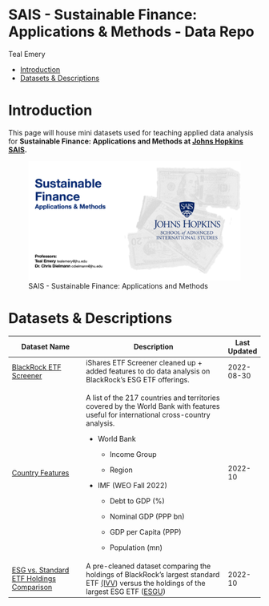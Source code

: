 SAIS - Sustainable Finance: Applications & Methods - Data Repo
================
Teal Emery

- <a href="#introduction" id="toc-introduction">Introduction</a>
- <a href="#datasets-descriptions" id="toc-datasets-descriptions">Datasets
  &amp; Descriptions</a>

# Introduction

This page will house mini datasets used for teaching applied data
analysis for **Sustainable Finance: Applications and Methods at [Johns
Hopkins SAIS](https://sais.jhu.edu/).**

<figure>
<img src="images/SAIS%20Course%20-%20Cover%20Art.png"
data-fig-align="center"
alt="SAIS - Sustainable Finance: Applications and Methods" />
<figcaption aria-hidden="true">SAIS - Sustainable Finance: Applications
and Methods</figcaption>
</figure>

# Datasets & Descriptions

<table style="width:100%;">
<colgroup>
<col style="width: 32%" />
<col style="width: 64%" />
<col style="width: 3%" />
</colgroup>
<thead>
<tr class="header">
<th>Dataset Name</th>
<th>Description</th>
<th>Last Updated</th>
</tr>
</thead>
<tbody>
<tr class="odd">
<td><a
href="https://github.com/t-emery/sais-susfin_data/blob/main/datasets/blackrock_etf_screener_2022-08-30.csv">BlackRock
ETF Screener</a></td>
<td>iShares ETF Screener cleaned up + added features to do data analysis
on BlackRock’s ESG ETF offerings.</td>
<td>2022-08-30</td>
</tr>
<tr class="even">
<td><a
href="https://github.com/t-emery/sais-susfin_data/blob/main/datasets/country_features_2022-10.csv">Country
Features</a></td>
<td><p>A list of the 217 countries and territories covered by the World
Bank with features useful for international cross-country analysis.</p>
<ul>
<li><p>World Bank</p>
<ul>
<li><p>Income Group</p></li>
<li><p>Region</p></li>
</ul></li>
<li><p>IMF (WEO Fall 2022)</p>
<ul>
<li><p>Debt to GDP (%)</p></li>
<li><p>Nominal GDP (PPP bn)</p></li>
<li><p>GDP per Capita (PPP)</p></li>
<li><p>Population (mn)</p></li>
</ul></li>
</ul></td>
<td>2022-10</td>
</tr>
<tr class="odd">
<td><a
href="https://github.com/t-emery/sais-susfin_data/blob/main/datasets/etf_comparison-2022-10-03.csv">ESG
vs. Standard ETF Holdings Comparison</a></td>
<td>A pre-cleaned dataset comparing the holdings of BlackRock’s largest
standard ETF <a
href="https://www.ishares.com/us/products/239726/ishares-core-sp-500-etf">(IVV</a>)
versus the holdings of the largest ESG ETF (<a
href="https://www.ishares.com/us/products/286007/?referrer=tickerSearch">ESGU</a>)</td>
<td>2022-10</td>
</tr>
</tbody>
</table>

